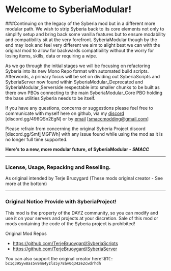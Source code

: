 # Welcome to SyberiaModular!
###Continuing on the legacy of the Syberia mod but in a different more modular path. 
We wish to strip Syberia back to its core elements not only to simplify setup and bring back some vanilla features but to ensure modability and compatibility sit at the very forefront.
SyberiaModular though by the end may look and feel very different we aim to alight best we can with the original mod to allow for backwards compatibility without the worry for losing items, skills, data or requiring a wipe.

As we go through the initial stages we will be focusing on refactoring Syberia into its new Mono Repo format with automated build scripts.
Afterwords, a primary focus will be set on dividing out SyberiaScripts and SyberiaServer now found within SyberiaModular_Deprecated and SyberiaModular_Serverside respectable into smaller chunks to be built as there own PBOs connecting to the main SyberiaModular_Core PBO holding the base utilities Syberia needs to be itself.

If you have any questions, concerns or suggestions please feel free to communicate with myself here on github, via my [discord](discord.gg/496QSn2EgN) [discord.gg/496QSn2EgN] or by [email](smaccmodding@gmail.com) [smaccmodding@gmail.com]

Please refrain from concerning the original Syberia Project discord [discord.gg/SmfjjMGFWh] with any issue found while using the mod as it is no longer full time supported.

**Here's to a new, more modular future, of SyberiaModular - *SMACC***

---
### License, Usage, Repacking and Reselling.
As original intended by Terje Bruoygard (These mods original creator - See more at the bottom)

---
### Original Notice Provide with SyberiaProject!
This mod is the property of the DAYZ community, so you can modify and use it on your servers and projects at your discretion.
Sale of this mod or mods containing the code of the Syberia project is prohibited!

Original Mod Repos
- https://github.com/TerjeBruoygard/SyberiaScripts
- https://github.com/TerjeBruoygard/SyberiaServer

You can also support the original creator here!:`BTC: bc1q395yw8as5v9mn4yzls5y78av0q342e2cwdrhdh`
